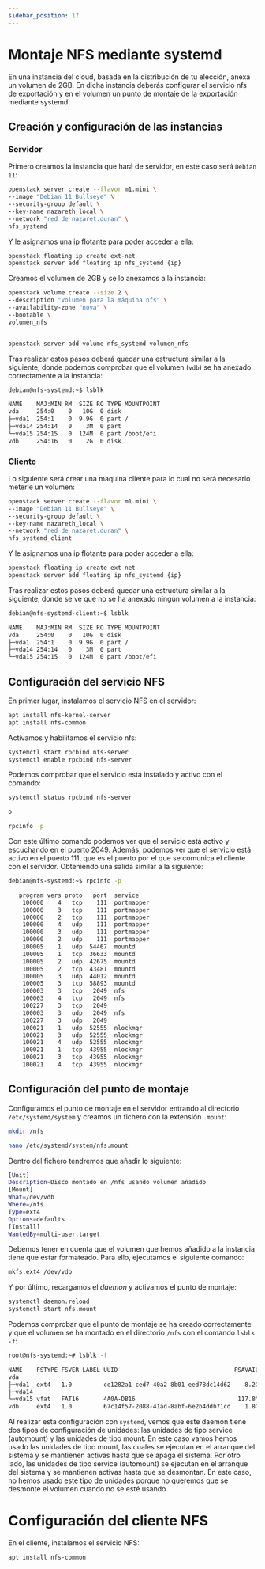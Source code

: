 ```yaml
---
sidebar_position: 17
---
```


# Montaje NFS mediante systemd

En una instancia del cloud, basada en la distribución de tu elección, anexa un volumen de 2GB. En dicha instancia deberás configurar el servicio nfs de exportación y en el volumen un punto de montaje de la exportación mediante systemd.

## Creación y configuración de las instancias


### Servidor

Primero creamos la instancia que hará de servidor, en este caso será `Debian 11`:

```bash
openstack server create --flavor m1.mini \
--image "Debian 11 Bullseye" \
--security-group default \
--key-name nazareth_local \
--network "red de nazaret.duran" \
nfs_systemd
```

Y le asignamos una ip flotante para poder acceder a ella:

```bash
openstack floating ip create ext-net
openstack server add floating ip nfs_systemd {ip} 
```

Creamos el volumen de 2GB y se lo anexamos a la instancia:

```bash
openstack volume create --size 2 \
--description "Volumen para la máquina nfs" \
--availability-zone "nova" \
--bootable \
volumen_nfs


openstack server add volume nfs_systemd volumen_nfs
```

Tras realizar estos pasos deberá quedar una estructura similar a la siguiente, donde podemos comprobar que el volumen (`vdb`) se ha anexado correctamente a la instancia:

```bash
debian@nfs-systemd:~$ lsblk

NAME    MAJ:MIN RM  SIZE RO TYPE MOUNTPOINT
vda     254:0    0   10G  0 disk 
├─vda1  254:1    0  9.9G  0 part /
├─vda14 254:14   0    3M  0 part 
└─vda15 254:15   0  124M  0 part /boot/efi
vdb     254:16   0    2G  0 disk 

```


### Cliente

Lo siguiente será crear una maquina cliente para lo cual no será necesario meterle un volumen:

```bash
openstack server create --flavor m1.mini \
--image "Debian 11 Bullseye" \
--security-group default \
--key-name nazareth_local \
--network "red de nazaret.duran" \
nfs_systemd_client
```

Y le asignamos una ip flotante para poder acceder a ella:

```bash
openstack floating ip create ext-net
openstack server add floating ip nfs_systemd {ip} 
```

Tras realizar estos pasos deberá quedar una estructura similar a la siguiente, donde se ve que no se ha anexado ningún volumen a la instancia:

```bash
debian@nfs-systemd-client:~$ lsblk

NAME    MAJ:MIN RM  SIZE RO TYPE MOUNTPOINT
vda     254:0    0   10G  0 disk 
├─vda1  254:1    0  9.9G  0 part /
├─vda14 254:14   0    3M  0 part 
└─vda15 254:15   0  124M  0 part /boot/efi

```


## Configuración del servicio NFS

En primer lugar, instalamos el servicio NFS en el servidor:

```bash
apt install nfs-kernel-server 
apt install nfs-common
```

Activamos y habilitamos el servicio nfs:

```bash
systemctl start rpcbind nfs-server
systemctl enable rpcbind nfs-server
```

Podemos comprobar que el servicio está instalado y activo con el comando:

```bash
systemctl status rpcbind nfs-server

o

rpcinfo -p

```

Con este último comando podemos ver que el servicio está activo y escuchando en el puerto 2049. Además, podemos ver que el servicio está activo en el puerto 111, que es el puerto por el que se comunica el cliente con el servidor. Obteniendo una salida similar a la siguiente:

```bash
debian@nfs-systemd:~$ rpcinfo -p

   program vers proto   port  service
    100000    4   tcp    111  portmapper
    100000    3   tcp    111  portmapper
    100000    2   tcp    111  portmapper
    100000    4   udp    111  portmapper
    100000    3   udp    111  portmapper
    100000    2   udp    111  portmapper
    100005    1   udp  54467  mountd
    100005    1   tcp  36633  mountd
    100005    2   udp  42675  mountd
    100005    2   tcp  43481  mountd
    100005    3   udp  44012  mountd
    100005    3   tcp  58893  mountd
    100003    3   tcp   2049  nfs
    100003    4   tcp   2049  nfs
    100227    3   tcp   2049
    100003    3   udp   2049  nfs
    100227    3   udp   2049
    100021    1   udp  52555  nlockmgr
    100021    3   udp  52555  nlockmgr
    100021    4   udp  52555  nlockmgr
    100021    1   tcp  43955  nlockmgr
    100021    3   tcp  43955  nlockmgr
    100021    4   tcp  43955  nlockmgr

```


## Configuración del punto de montaje

Configuramos el punto de montaje en el servidor entrando al directorio `/etc/systemd/system` y creamos un fichero con la extensión `.mount`:

```bash 
mkdir /nfs

nano /etc/systemd/system/nfs.mount
```

Dentro del fichero tendremos que añadir lo siguiente:

```bash
[Unit]
Description=Disco montado en /nfs usando volumen añadido
[Mount]
What=/dev/vdb
Where=/nfs
Type=ext4
Options=defaults
[Install]
WantedBy=multi-user.target
```

Debemos tener en cuenta que el volumen que hemos añadido a la instancia tiene que estar formateado. Para ello, ejecutamos el siguiente comando:

```bash
mkfs.ext4 /dev/vdb
```

Y por último, recargamos el *daemon* y activamos el punto de montaje:

```bash
systemctl daemon.reload
systemctl start nfs.mount
```

Podemos comprobar que el punto de montaje se ha creado correctamente y que el volumen se ha montado en el directorio `/nfs` con el comando `lsblk -f`:

```bash
root@nfs-systemd:~# lsblk -f

NAME    FSTYPE FSVER LABEL UUID                                 FSAVAIL FSUSE% MOUNTPOINT
vda                                                                            
├─vda1  ext4   1.0         ce1282a1-ced7-40a2-8b01-eed78dc14d62    8.2G    11% /
├─vda14                                                                        
└─vda15 vfat   FAT16       4A0A-DB16                             117.8M     5% /boot/efi
vdb     ext4   1.0         67c14f57-2088-41ad-8abf-6e2b4ddb71cd    1.8G     0% /nfs

```


Al realizar esta configuración con `systemd`, vemos que este daemon tiene dos tipos de configuración de unidades: las unidades de tipo service (automount) y las unidades de tipo mount. En este caso vamos hemos usado las unidades de tipo mount, las cuales se ejecutan en el arranque del sistema y se mantienen activas hasta que se apaga el sistema. Por otro lado, las unidades de tipo service (automount) se ejecutan en el arranque del sistema y se mantienen activas hasta que se desmontan. En este caso, no hemos usado este tipo de unidades porque no queremos que se desmonte el volumen cuando no se esté usando.


# Configuración del cliente NFS

En el cliente, instalamos el servicio NFS:

```bash
apt install nfs-common
```


